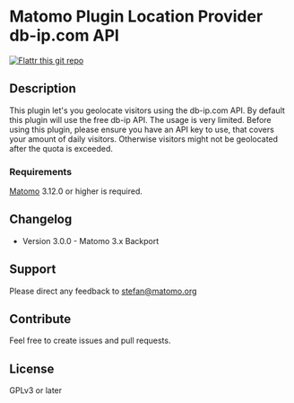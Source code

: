 # Matomo Plugin Location Provider db-ip.com API

[![Flattr this git repo](http://api.flattr.com/button/flattr-badge-large.png)](https://flattr.com/@sgiehl)

## Description

This plugin let's you geolocate visitors using the db-ip.com API. By default this plugin will use the free db-ip API. The usage is very limited. Before using this plugin, please ensure you have an API key to use, that covers your amount of daily visitors. Otherwise visitors might not be geolocated after the quota is exceeded. 

### Requirements

[Matomo](https://github.com/matomo-org/matomo) 3.12.0 or higher is required.

## Changelog

- Version 3.0.0 - Matomo 3.x Backport

## Support

Please direct any feedback to [stefan@matomo.org](mailto:stefan@matomo.org)

## Contribute

Feel free to create issues and pull requests.

## License

GPLv3 or later

